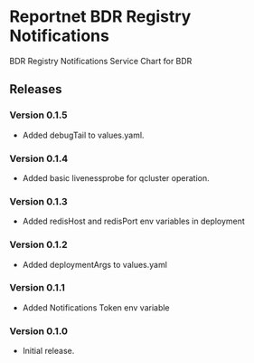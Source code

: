 # Reportnet BDR Registry Notifications

BDR Registry Notifications Service Chart for BDR

## Releases

### Version 0.1.5
- Added debugTail to values.yaml.

### Version 0.1.4
- Added basic livenessprobe for qcluster operation.

### Version 0.1.3
- Added redisHost and redisPort env variables in deployment

### Version 0.1.2
- Added deploymentArgs to values.yaml

### Version 0.1.1
- Added Notifications Token env variable

### Version 0.1.0
- Initial release.
